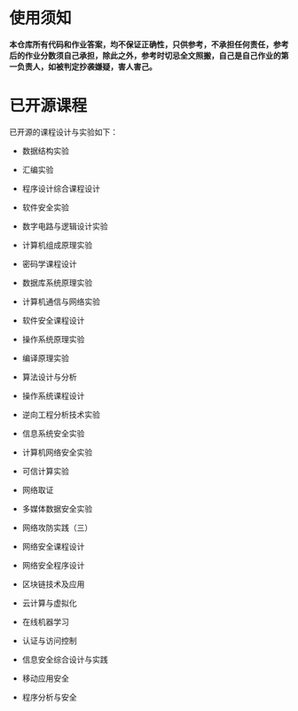 # 使用须知

**本仓库所有代码和作业答案，均不保证正确性，只供参考，不承担任何责任，参考后的作业分数须自己承担，除此之外，参考时切忌全文照搬，自己是自己作业的第一负责人，如被判定抄袭嫌疑，害人害己。**

# 已开源课程

已开源的课程设计与实验如下：

- 数据结构实验
- 汇编实验

- 程序设计综合课程设计
- 软件安全实验
- 数字电路与逻辑设计实验
- 计算机组成原理实验

- 密码学课程设计
- 数据库系统原理实验
- 计算机通信与网络实验
- 软件安全课程设计
- 操作系统原理实验
- 编译原理实验
- 算法设计与分析

- 操作系统课程设计
- 逆向工程分析技术实验
- 信息系统安全实验
- 计算机网络安全实验
- 可信计算实验
- 网络取证
- 多媒体数据安全实验
- 网络攻防实践（三）
- 网络安全课程设计
- 网络安全程序设计
- 区块链技术及应用
- 云计算与虚拟化

- 在线机器学习

- 认证与访问控制

- 信息安全综合设计与实践

- 移动应用安全

- 程序分析与安全

